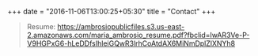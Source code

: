 +++
date = "2016-11-06T13:00:25+05:30"
title = "Contact"
+++

> Resume: 
https://ambrosiopublicfiles.s3.us-east-2.amazonaws.com/maria_ambrosio_resume.pdf?fbclid=IwAR3Ve-P-V9HGPxG6-hLeDDfsIhleiGQwR3lrhCoAtdAX6MiNmDplZlXNYh8 
